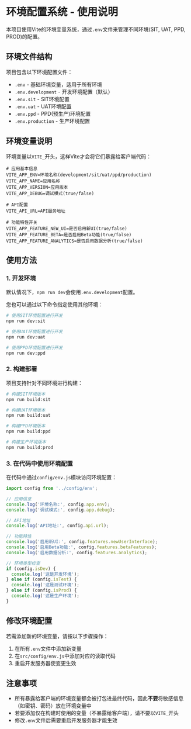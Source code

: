 # 环境配置系统 - 使用说明

本项目使用Vite的环境变量系统，通过`.env`文件来管理不同环境(SIT, UAT, PPD, PROD)的配置。

## 环境文件结构

项目包含以下环境配置文件：

- `.env` - 基础环境变量，适用于所有环境
- `.env.development` - 开发环境配置（默认）
- `.env.sit` - SIT环境配置
- `.env.uat` - UAT环境配置
- `.env.ppd` - PPD(预生产)环境配置
- `.env.production` - 生产环境配置

## 环境变量说明

环境变量以`VITE_`开头，这样Vite才会将它们暴露给客户端代码：

```
# 应用基本信息
VITE_APP_ENV=环境名称(development/sit/uat/ppd/production)
VITE_APP_NAME=应用名称
VITE_APP_VERSION=应用版本
VITE_APP_DEBUG=调试模式(true/false)

# API配置
VITE_API_URL=API服务地址

# 功能特性开关
VITE_APP_FEATURE_NEW_UI=是否启用新UI(true/false)
VITE_APP_FEATURE_BETA=是否启用Beta功能(true/false)
VITE_APP_FEATURE_ANALYTICS=是否启用数据分析(true/false)
```

## 使用方法

### 1. 开发环境

默认情况下，`npm run dev`会使用`.env.development`配置。

您也可以通过以下命令指定使用其他环境：

```bash
# 使用SIT环境配置进行开发
npm run dev:sit

# 使用UAT环境配置进行开发
npm run dev:uat

# 使用PPD环境配置进行开发
npm run dev:ppd
```

### 2. 构建部署

项目支持针对不同环境进行构建：

```bash
# 构建SIT环境版本
npm run build:sit

# 构建UAT环境版本
npm run build:uat

# 构建PPD环境版本
npm run build:ppd

# 构建生产环境版本
npm run build:prod
```

### 3. 在代码中使用环境配置

在代码中通过`config/env.js`模块访问环境配置：

```javascript
import config from '../config/env';

// 应用信息
console.log('环境名称:', config.app.env);
console.log('调试模式:', config.app.debug);

// API地址
console.log('API地址:', config.api.url);

// 功能特性
console.log('启用新UI:', config.features.newUserInterface);
console.log('启用Beta功能:', config.features.betaFeatures);
console.log('启用数据分析:', config.features.analytics);

// 环境类型检查
if (config.isDev) {
  console.log('这是开发环境');
} else if (config.isTest) {
  console.log('这是测试环境');
} else if (config.isProd) {
  console.log('这是生产环境');
}
```

## 修改环境配置

若需添加新的环境变量，请按以下步骤操作：

1. 在所有`.env`文件中添加新变量
2. 在`src/config/env.js`中添加对应的读取代码
3. 重启开发服务器使变更生效

## 注意事项

- 所有暴露给客户端的环境变量都会被打包进最终代码，因此**不要**将敏感信息（如密钥、密码）放在环境变量中
- 若要添加仅在构建时使用的变量（不暴露给客户端），请不要以`VITE_`开头
- 修改`.env`文件后需要重启开发服务器才能生效 